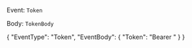 Event: `Token`

Body: `TokenBody`


{
    "EventType": "Token",
    "EventBody": {
        "Token": "Bearer <token>"
    }
}